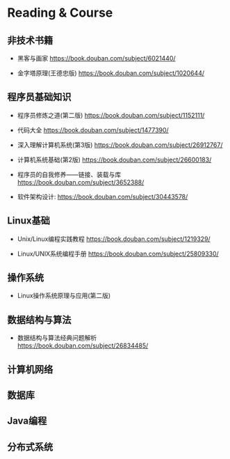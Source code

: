 # Reading & Course

## 非技术书籍

* 黑客与画家 https://book.douban.com/subject/6021440/

* 金字塔原理(王德忠版) https://book.douban.com/subject/1020644/



## 程序员基础知识

* 程序员修炼之道(第二版) https://book.douban.com/subject/1152111/

* 代码大全 https://book.douban.com/subject/1477390/

* 深入理解计算机系统(第3版) https://book.douban.com/subject/26912767/

* 计算机系统基础(第2版) https://book.douban.com/subject/26600183/

* 程序员的自我修养——链接、装载与库 https://book.douban.com/subject/3652388/

* 软件架构设计: https://book.douban.com/subject/30443578/



## Linux基础

* Unix/Linux编程实践教程  https://book.douban.com/subject/1219329/

* Linux/UNIX系统编程手册 https://book.douban.com/subject/25809330/



## 操作系统

* Linux操作系统原理与应用(第二版)



## 数据结构与算法

* 数据结构与算法经典问题解析 https://book.douban.com/subject/26834485/


## 计算机网络


## 数据库



## Java编程


## 分布式系统